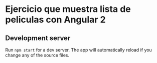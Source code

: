 # Ejercicio que muestra lista de peliculas con Angular 2

## Development server
Run `npm start` for a dev server. The app will automatically reload if you change any of the source files.
